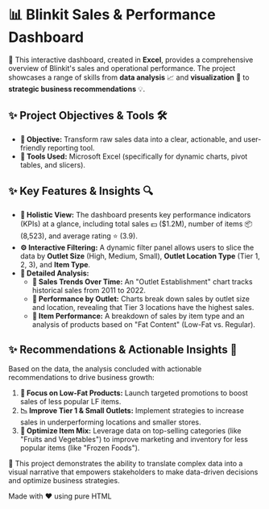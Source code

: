<!DOCTYPE html>
<html lang="en">
<head>
  <meta charset="UTF-8">
  <meta name="viewport" content="width=device-width, initial-scale=1.0">
  <!-- العنوان في تبويب المتصفح -->
  
<body>

  <!-- العنوان داخل الصفحة -->
  <h1>📊 Blinkit Sales & Performance Dashboard</h1>

  <p>
    🚀 This interactive dashboard, created in <strong>Excel</strong>, provides a comprehensive overview of Blinkit's sales and operational performance.
    The project showcases a range of skills from <strong>data analysis</strong> 📈 and <strong>visualization</strong> 🎨 
    to <strong>strategic business recommendations</strong> 💡.
  </p>

  <h2>✨ Project Objectives & Tools 🛠️</h2>
  <ul>
    <li><strong>🎯 Objective:</strong> Transform raw sales data into a clear, actionable, and user-friendly reporting tool.</li>
    <li><strong>📝 Tools Used:</strong> Microsoft Excel (specifically for dynamic charts, pivot tables, and slicers).</li>
  </ul>

  <h2>✨ Key Features & Insights 🔍</h2>
  <ul>
    <li><strong>📌 Holistic View:</strong> The dashboard presents key performance indicators (KPIs) at a glance, including total sales 💵 ($1.2M), number of items 📦 (8,523), and average rating ⭐ (3.9).</li>
    <li><strong>⚙️ Interactive Filtering:</strong> A dynamic filter panel allows users to slice the data by <strong>Outlet Size</strong> (High, Medium, Small), <strong>Outlet Location Type</strong> (Tier 1, 2, 3), and <strong>Item Type</strong>.</li>
    <li><strong>🔎 Detailed Analysis:</strong>
      <ul>
        <li><strong>📅 Sales Trends Over Time:</strong> An "Outlet Establishment" chart tracks historical sales from 2011 to 2022.</li>
        <li><strong>🏬 Performance by Outlet:</strong> Charts break down sales by outlet size and location, revealing that Tier 3 locations have the highest sales.</li>
        <li><strong>🥗 Item Performance:</strong> A breakdown of sales by item type and an analysis of products based on "Fat Content" (Low-Fat vs. Regular).</li>
      </ul>
    </li>
  </ul>

  <h2>✨ Recommendations & Actionable Insights 🚀</h2>
  <p>Based on the data, the analysis concluded with actionable recommendations to drive business growth:</p>
  <ol>
    <li><strong>💚 Focus on Low-Fat Products:</strong> Launch targeted promotions to boost sales of less popular LF items.</li>
    <li><strong>📉 Improve Tier 1 & Small Outlets:</strong> Implement strategies to increase sales in underperforming locations and smaller stores.</li>
    <li><strong>🛒 Optimize Item Mix:</strong> Leverage data on top-selling categories (like "Fruits and Vegetables") to improve marketing and inventory for less popular items (like "Frozen Foods").</li>
  </ol>

  <p>
    🌟 This project demonstrates the ability to translate complex data into a visual narrative 
    that empowers stakeholders to make data-driven decisions and optimize business strategies.
  </p>

  <p>Made with ❤️ using pure HTML</p>

</body>
</html>
